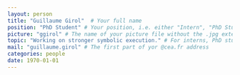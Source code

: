 ```yaml
---
layout: person
title: "Guillaume Girol"  # Your full name
position: "PhD Student" # Your position, i.e. either "Intern", "PhD Student", "Postdoc" or "Tenured Researcher"
picture: "ggirol" # The name of your picture file without the .jpg extension
topic: "Working on stronger symbolic execution." # For interns, PhD students and postdocs, briefly describe your research topic (tenured researchers should remove this line)
mail: "guillaume.girol" # The first part of yor @cea.fr address
categories: people
date: 1970-01-01
---
```

